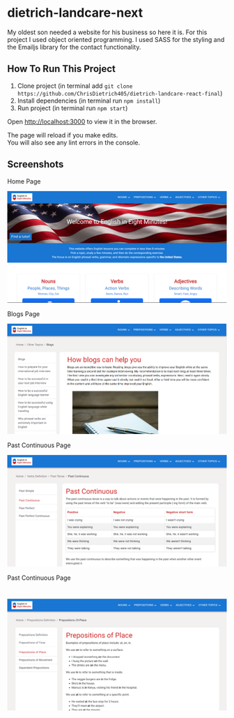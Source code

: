 # dietrich-landcare-next

My oldest son needed a website for his business so here it is. For
this project I used object oriented programming. I used SASS for
the styling and the Emailjs library for the contact functionality.


## How To Run This Project

1. Clone project (in terminal add `git clone https://github.com/ChrisDietrich405/dietrich-landcare-react-final`)
2. Install dependencies (in terminal run `npm install`)
3. Run project (in terminal run `npm start`)


Open [http://localhost:3000](http://localhost:3000) to view it in the browser.

The page will reload if you make edits.\
You will also see any lint errors in the console.


## Screenshots


Home Page

![image](github-images/github-home.png)

Blogs Page

![image](github-images/github-blogs.png)

Past Continuous Page

![image](github-images/github-past-continuous.png)

Past Continuous Page

![image](github-images/github-prepositions.png)
=======
